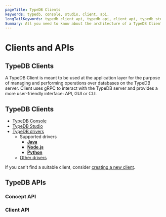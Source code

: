 ```yaml
---
pageTitle: TypeDB Clients
keywords: typedb, console, studio, client, api, 
longTailKeywords: typedb client api, typedb api, client api, typedb studio, typedb console
Summary: All you need to know about the architecture of a TypeDB Client.
---
```


# Clients and APIs

## TypeDB Clients

A TypeDB Client is meant to be used at the application layer for the purpose of managing and performing operations over 
databases on the TypeDB server. Client uses gRPC to interact with the TypeDB server and provides a more user-friendly interface: API, GUI or CLI.

<!---
List:
- Console, 
- Studio, 
- language clients, 
- other language clients
-->

## TypeDB Clients

- [TypeDB Console](../02-console/01-console.md)
- [TypeDB Studio](../07-studio/00-overview.md)
- [TypeDB drivers](../03-client-api/00-overview.md)
  - Supported drivers
    - [**Java**](../03-client-api/01-java.md)
    - [**Node.js**](../03-client-api/03-nodejs.md)
    - [**Python**](../03-client-api/02-python.md)
  - [Other drivers](../03-client-api/04-other-languages.md)

If you can't find a suitable client, consider [creating a new client](../03-client-api/05-new-client.md).

## TypeDB APIs

### Concept API

### Client API
